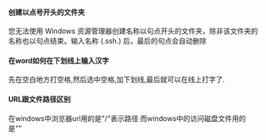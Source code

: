 #### 创建以点号开头的文件夹
您无法使用 Windows 资源管理器创建名称以句点开头的文件夹，除非该文件夹的名称也以句点结束。输入名称 (.ssh.) 后，最后的句点会自动删除

#### 在word如何在下划线上输入汉字    
先在空白地方打空格,然后选中空格,加下划线,最后就可以在线上打字了.

#### URL跟文件路径区别
在windows中浏览器url用的是"/"表示路径
而windows中的访问磁盘文件用的是"\"
